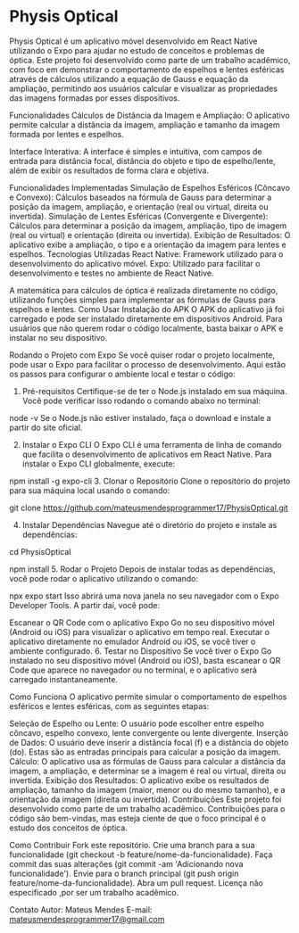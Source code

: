 # Physis Optical
Physis Optical é um aplicativo móvel desenvolvido em React Native utilizando o Expo para ajudar no estudo de conceitos e problemas de óptica. Este projeto foi desenvolvido como parte de um trabalho acadêmico, com foco em  demonstrar o comportamento de espelhos e lentes esféricas através de cálculos utilizando a equação de Gauss e equação da ampliação, permitindo aos usuários calcular e visualizar as propriedades das imagens formadas por esses dispositivos.

Funcionalidades
Cálculos de Distância da Imagem e Ampliação: O aplicativo permite calcular a distância da imagem, ampliação e tamanho da imagem formada por lentes e espelhos.

Interface Interativa: A interface é simples e intuitiva, com campos de entrada para distância focal, distância do objeto e tipo de espelho/lente, além de exibir os resultados de forma clara e objetiva.

Funcionalidades Implementadas
Simulação de Espelhos Esféricos (Côncavo e Convexo): Cálculos baseados na fórmula de Gauss para determinar a posição da imagem, ampliação, e orientação (real ou virtual, direita ou invertida).
Simulação de Lentes Esféricas (Convergente e Divergente): Cálculos para determinar a posição da imagem, ampliação, tipo de imagem (real ou virtual) e orientação (direita ou invertida).
Exibição de Resultados: O aplicativo exibe a ampliação, o tipo e a orientação da imagem para lentes e espelhos.
Tecnologias Utilizadas
React Native: Framework utilizado para o desenvolvimento do aplicativo móvel.
Expo: Utilizado para facilitar o desenvolvimento e testes no ambiente de React Native.

A matemática para cálculos de óptica é realizada diretamente no código, utilizando funções simples para implementar as fórmulas de Gauss para espelhos e lentes.
Como Usar
Instalação do APK
O APK do aplicativo já foi carregado e pode ser instalado diretamente em dispositivos Android. Para usuários que não querem rodar o código localmente, basta baixar o APK e instalar no seu dispositivo.

Rodando o Projeto com Expo
Se você quiser rodar o projeto localmente, pode usar o Expo para facilitar o processo de desenvolvimento. Aqui estão os passos para configurar o ambiente local e testar o código:

1. Pré-requisitos
Certifique-se de ter o Node.js instalado em sua máquina. Você pode verificar isso rodando o comando abaixo no terminal:



node -v
Se o Node.js não estiver instalado, faça o download e instale a partir do site oficial.

2. Instalar o Expo CLI
O Expo CLI é uma ferramenta de linha de comando que facilita o desenvolvimento de aplicativos em React Native. Para instalar o Expo CLI globalmente, execute:


npm install -g expo-cli
3. Clonar o Repositório
Clone o repositório do projeto para sua máquina local usando o comando:





git clone https://github.com/mateusmendesprogrammer17/PhysisOptical.git


4. Instalar Dependências
Navegue até o diretório do projeto e instale as dependências:


cd PhysisOptical

npm install
5. Rodar o Projeto
Depois de instalar todas as dependências, você pode rodar o aplicativo utilizando o comando:


npx expo start
Isso abrirá uma nova janela no seu navegador com o Expo Developer Tools. A partir daí, você pode:

Escanear o QR Code com o aplicativo Expo Go no seu dispositivo móvel (Android ou iOS) para visualizar o aplicativo em tempo real.
Executar o aplicativo diretamente no emulador Android ou iOS, se você tiver o ambiente configurado.
6. Testar no Dispositivo
Se você tiver o Expo Go instalado no seu dispositivo móvel (Android ou iOS), basta escanear o QR Code que aparece no navegador ou no terminal, e o aplicativo será carregado instantaneamente.

Como Funciona
O aplicativo permite simular o comportamento de espelhos esféricos e lentes esféricas, com as seguintes etapas:

Seleção de Espelho ou Lente:
O usuário pode escolher entre espelho côncavo, espelho convexo, lente convergente ou lente divergente.
Inserção de Dados:
O usuário deve inserir a distância focal (f) e a distância do objeto (do). Estas são as entradas principais para calcular a posição da imagem.
Cálculo:
O aplicativo usa as fórmulas de Gauss para calcular a distância da imagem, a ampliação, e determinar se a imagem é real ou virtual, direita ou invertida.
Exibição dos Resultados:
O aplicativo exibe os resultados de ampliação, tamanho da imagem (maior, menor ou do mesmo tamanho), e a orientação da imagem (direita ou invertida).
Contribuições
Este projeto foi desenvolvido como parte de um trabalho acadêmico. Contribuições para o código são bem-vindas, mas esteja ciente de que o foco principal é o estudo dos conceitos de óptica.

Como Contribuir
Fork este repositório.
Crie uma branch para a sua funcionalidade (git checkout -b feature/nome-da-funcionalidade).
Faça commit das suas alterações (git commit -am 'Adicionando nova funcionalidade').
Envie para o branch principal (git push origin feature/nome-da-funcionalidade).
Abra um pull request.
Licença não especificado ,por ser um trabalho acadêmico.

Contato
Autor: Mateus Mendes
E-mail: mateusmendesprogrammer17@gmail.com
